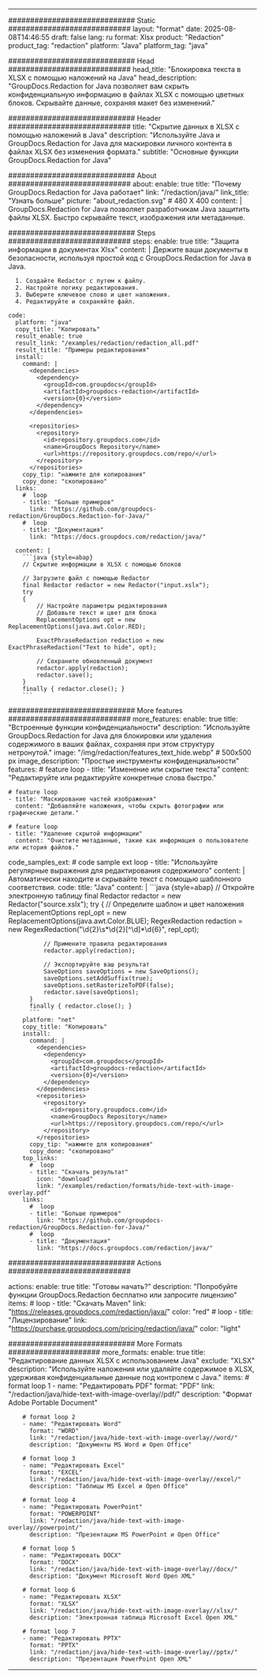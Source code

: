 
---
############################# Static ############################
layout: "format"
date:  2025-08-08T14:46:55
draft: false
lang: ru
format: Xlsx
product: "Redaction"
product_tag: "redaction"
platform: "Java"
platform_tag: "java"

############################# Head ############################
head_title: "Блокировка текста в XLSX с помощью наложений на Java"
head_description: "GroupDocs.Redaction for Java позволяет вам скрыть конфиденциальную информацию в файлах XLSX с помощью цветных блоков. Скрывайте данные, сохраняя макет без изменений."

############################# Header ############################
title: "Скрытие данных в XLSX с помощью наложений в Java" 
description: "Используйте Java и GroupDocs.Redaction for Java для маскировки личного контента в файлах XLSX без изменения формата."
subtitle: "Основные функции GroupDocs.Redaction for Java" 

############################# About ############################
about:
    enable: true
    title: "Почему GroupDocs.Redaction for Java работает"
    link: "/redaction/java/"
    link_title: "Узнать больше"
    picture: "about_redaction.svg" # 480 X 400
    content: |
       GroupDocs.Redaction for Java позволяет разработчикам Java защитить файлы XLSX. Быстро скрывайте текст, изображения или метаданные.

############################# Steps ############################
steps:
    enable: true
    title: "Защита информации в документах Xlsx"
    content: |
      Держите ваши документы в безопасности, используя простой код с GroupDocs.Redaction for Java в Java.
      
      1. Создайте Redactor с путем к файлу.
      2. Настройте логику редактирования.
      3. Выберите ключевое слово и цвет наложения.
      4. Редактируйте и сохраняйте файл.
   
    code:
      platform: "java"
      copy_title: "Копировать"
      result_enable: true
      result_link: "/examples/redaction/redaction_all.pdf"
      result_title: "Примеры редактирования"
      install:
        command: |
          <dependencies>
            <dependency>
              <groupId>com.groupdocs</groupId>
              <artifactId>groupdocs-redaction</artifactId>
              <version>{0}</version>
            </dependency>
          </dependencies>

          <repositories>
            <repository>
              <id>repository.groupdocs.com</id>
              <name>GroupDocs Repository</name>
              <url>https://repository.groupdocs.com/repo/</url>
            </repository>
          </repositories>
        copy_tip: "нажмите для копирования"
        copy_done: "скопировано"
      links:
        #  loop
        - title: "Больше примеров"
          link: "https://github.com/groupdocs-redaction/GroupDocs.Redaction-for-Java/"
        #  loop
        - title: "Документация"
          link: "https://docs.groupdocs.com/redaction/java/"
          
      content: |
        ```java {style=abap}
        // Скрытие информации в XLSX с помощью блоков

        // Загрузите файл с помощью Redactor
        final Redactor redactor = new Redactor("input.xslx");
        try
        {
            // Настройте параметры редактирования
            // Добавьте текст и цвет для блока
            ReplacementOptions opt = new ReplacementOptions(java.awt.Color.RED);
            
            ExactPhraseRedaction redaction = new ExactPhraseRedaction("Text to hide", opt);

            // Сохраните обновленный документ
            redactor.apply(redaction);
            redactor.save();
        }
        finally { redactor.close(); }
        ```            


############################# More features ############################
more_features:
  enable: true
  title: "Встроенные функции конфиденциальности"
  description: "Используйте GroupDocs.Redaction for Java для блокировки или удаления содержимого в ваших файлах, сохраняя при этом структуру нетронутой."
  image: "/img/redaction/features_text_hide.webp" # 500x500 px
  image_description: "Простые инструменты конфиденциальности"
  features:
    # feature loop
    - title: "Изменение или скрытие текста"
      content: "Редактируйте или редактируйте конкретные слова быстро."

    # feature loop
    - title: "Маскирование частей изображения"
      content: "Добавляйте наложения, чтобы скрыть фотографии или графические детали."

    # feature loop
    - title: "Удаление скрытой информации"
      content: "Очистите метаданные, такие как информация о пользователе или история файлов."
      
  code_samples_ext:
    # code sample ext loop
    - title: "Используйте регулярные выражения для редактирования содержимого"
      content: |
        Автоматически находите и скрывайте текст с помощью шаблонного соответствия.
      code:
        title: "Java"
        content: |
          ```java {style=abap}
          //  Откройте электронную таблицу
          final Redactor redactor = new Redactor("source.xslx");
          try
          {
              // Определите шаблон и цвет наложения
              ReplacementOptions repl_opt = new ReplacementOptions(java.awt.Color.BLUE);
              RegexRedaction redaction = new RegexRedaction("\\d{2}\\s*\\d{2}[^\\d]*\\d{6}", repl_opt);
              
              // Примените правила редактирования
              redactor.apply(redaction);

              // Экспортируйте ваш результат
              SaveOptions saveOptions = new SaveOptions();
              saveOptions.setAddSuffix(true);
              saveOptions.setRasterizeToPDF(false);
              redactor.save(saveOptions);
          }
          finally { redactor.close(); }
          ```
        platform: "net"
        copy_title: "Копировать"
        install:
          command: |
            <dependencies>
              <dependency>
                <groupId>com.groupdocs</groupId>
                <artifactId>groupdocs-redaction</artifactId>
                <version>{0}</version>
              </dependency>
            </dependencies>
            <repositories>
              <repository>
                <id>repository.groupdocs.com</id>
                <name>GroupDocs Repository</name>
                <url>https://repository.groupdocs.com/repo/</url>
              </repository>
            </repositories>
          copy_tip: "нажмите для копирования"
          copy_done: "скопировано"
        top_links:
          #  loop
          - title: "Скачать результат"
            icon: "download"
            link: "/examples/redaction/formats/hide-text-with-image-overlay.pdf"
        links:
          #  loop
          - title: "Больше примеров"
            link: "https://github.com/groupdocs-redaction/GroupDocs.Redaction-for-Java/"
          #  loop
          - title: "Документация"
            link: "https://docs.groupdocs.com/redaction/java/"


############################# Actions ############################

actions:
  enable: true
  title: "Готовы начать?"
  description: "Попробуйте функции GroupDocs.Redaction бесплатно или запросите лицензию"
  items:
    #  loop
    - title: "Скачать Maven"
      link: "https://releases.groupdocs.com/redaction/java/"
      color: "red"
        #  loop
    - title: "Лицензирование"
      link: "https://purchase.groupdocs.com/pricing/redaction/java/"
      color: "light"


############################# More Formats #####################
more_formats:
    enable: true
    title: "Редактирование данных XLSX с использованием Java"
    exclude: "XLSX"
    description: "Используйте наложения или удаляйте содержимое в XLSX, удерживая конфиденциальные данные под контролем с Java."
    items: 
        # format loop 1
        - name: "Редактировать PDF"
          format: "PDF"
          link: "/redaction/java/hide-text-with-image-overlay//pdf/"
          description: "Формат Adobe Portable Document"

        # format loop 2
        - name: "Редактировать Word"
          format: "WORD"
          link: "/redaction/java/hide-text-with-image-overlay//word/"
          description: "Документы MS Word и Open Office"
          
        # format loop 3
        - name: "Редактировать Excel"
          format: "EXCEL"
          link: "/redaction/java/hide-text-with-image-overlay//excel/"
          description: "Таблицы MS Excel и Open Office"

        # format loop 4
        - name: "Редактировать PowerPoint"
          format: "POWERPOINT"
          link: "/redaction/java/hide-text-with-image-overlay//powerpoint/"
          description: "Презентации MS PowerPoint и Open Office"

        # format loop 5
        - name: "Редактировать DOCX"
          format: "DOCX"
          link: "/redaction/java/hide-text-with-image-overlay//docx/"
          description: "Документ Microsoft Word Open XML"
          
        # format loop 6
        - name: "Редактировать XLSX"
          format: "XLSX"
          link: "/redaction/java/hide-text-with-image-overlay//xlsx/"
          description: "Электронная таблица Microsoft Excel Open XML"
          
        # format loop 7
        - name: "Редактировать PPTX"
          format: "PPTX"
          link: "/redaction/java/hide-text-with-image-overlay//pptx/"
          description: "Презентация PowerPoint Open XML"


---